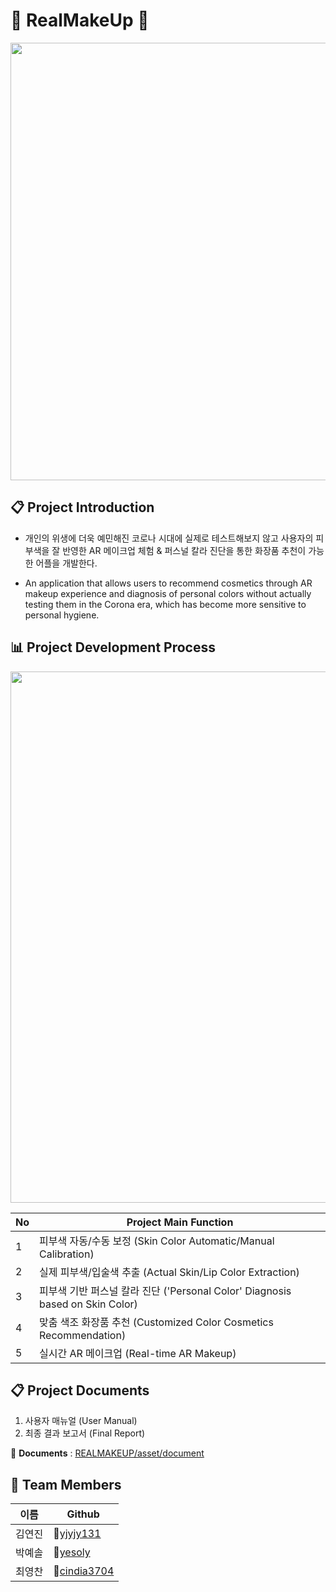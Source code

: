 # :lipstick: RealMakeUp :lipstick:
<img src="https://github.com/CAUCapston/RealMakeUp/blob/master/project%20asset/img/realmakeup.png?raw=true" width="700px">  
 

## :clipboard: Project Introduction
- 개인의 위생에 더욱 예민해진 코로나 시대에 실제로 테스트해보지 않고 사용자의 피부색을 잘 반영한 AR 메이크업 체험 & 퍼스널 칼라 진단을 통한 화장품 추천이 가능한 어플을 개발한다.

- An application that allows users to recommend cosmetics through AR makeup experience and diagnosis of personal colors without actually testing them in the Corona era, which has become more sensitive to personal hygiene.

## :bar_chart: Project Development Process
<img src="https://github.com/CAUCapston/RealMakeUp/blob/master/project%20asset/img/plan.png?raw=true" width="850px">  

|**No**|**Project Main Function**|
|---|-----------------------------------------------------------------|
| 1 | 피부색 자동/수동 보정 (Skin Color Automatic/Manual Calibration)|
| 2 | 실제 피부색/입술색 추출 (Actual Skin/Lip Color Extraction)|
| 3 | 피부색 기반 퍼스널 칼라 진단 ('Personal Color' Diagnosis based on Skin Color)|
| 4 | 맞춤 색조 화장품 추천 (Customized Color Cosmetics Recommendation)|
| 5 | 실시간 AR 메이크업 (Real-time AR Makeup)|

## :clipboard: Project Documents
1. 사용자 매뉴얼 (User Manual)
2. 최종 결과 보고서 (Final Report)  

:page_facing_up: **Documents** : [REALMAKEUP/asset/document](https://github.com/CAUCapston/RealMakeUp/tree/master/project%20asset/document)

## :busts_in_silhouette: Team Members
|**이름**|**Github**|
|---|------|
|김연진|:link:[yjyjy131](https://github.com/yjyjy131)|
|박예솔|:link:[yesoly](https://github.com/yesoly)|
|최영찬|:link:[cindia3704](https://github.com/Ychoib)|
